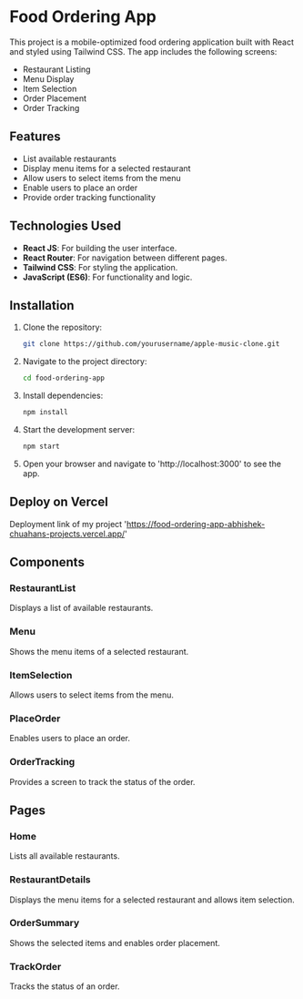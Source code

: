 # Food Ordering App

This project is a mobile-optimized food ordering application built with React and styled using Tailwind CSS. The app includes the following screens:
- Restaurant Listing
- Menu Display
- Item Selection
- Order Placement
- Order Tracking

## Features

- List available restaurants
- Display menu items for a selected restaurant
- Allow users to select items from the menu
- Enable users to place an order
- Provide order tracking functionality

## Technologies Used

- **React JS**: For building the user interface.
- **React Router**: For navigation between different pages.
- **Tailwind CSS**: For styling the application.
- **JavaScript (ES6)**: For functionality and logic.

## Installation

1. Clone the repository:
    ```sh
    git clone https://github.com/yourusername/apple-music-clone.git
    ```
2. Navigate to the project directory:
    ```sh
    cd food-ordering-app
    ```
3. Install dependencies:
    ```sh
    npm install
    ```
4. Start the development server:
    ```sh
    npm start
    ```
5. Open your browser and navigate to 'http://localhost:3000' to see the app.

## Deploy on Vercel

Deployment link of my project 'https://food-ordering-app-abhishek-chuahans-projects.vercel.app/'


## Components
### RestaurantList
Displays a list of available restaurants.

### Menu
Shows the menu items of a selected restaurant.

### ItemSelection
Allows users to select items from the menu.

### PlaceOrder
Enables users to place an order.

### OrderTracking
Provides a screen to track the status of the order.

## Pages
### Home
Lists all available restaurants.

### RestaurantDetails
Displays the menu items for a selected restaurant and allows item selection.

### OrderSummary
Shows the selected items and enables order placement.

### TrackOrder
Tracks the status of an order.